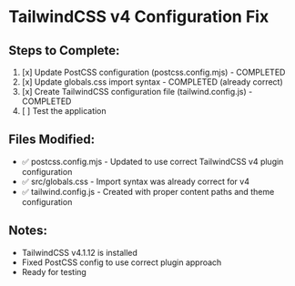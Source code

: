 # TailwindCSS v4 Configuration Fix

## Steps to Complete:

1. [x] Update PostCSS configuration (postcss.config.mjs) - COMPLETED
2. [x] Update globals.css import syntax - COMPLETED (already correct)
3. [x] Create TailwindCSS configuration file (tailwind.config.js) - COMPLETED
4. [ ] Test the application

## Files Modified:
- ✅ postcss.config.mjs - Updated to use correct TailwindCSS v4 plugin configuration
- ✅ src/globals.css - Import syntax was already correct for v4
- ✅ tailwind.config.js - Created with proper content paths and theme configuration

## Notes:
- TailwindCSS v4.1.12 is installed
- Fixed PostCSS config to use correct plugin approach
- Ready for testing
